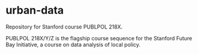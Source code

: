 # urban-data
Repository for Stanford course PUBLPOL 218X.

PUBLPOL 218X/Y/Z is the flagship course sequence for the Stanford Future Bay Initiative, a course on data analysis of local policy.
